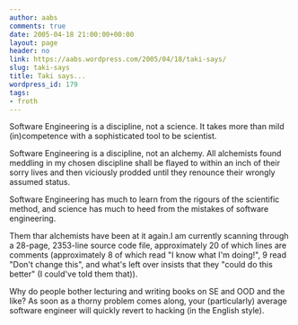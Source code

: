 ```yaml
---
author: aabs
comments: true
date: 2005-04-18 21:00:00+00:00
layout: page
header: no
link: https://aabs.wordpress.com/2005/04/18/taki-says/
slug: taki-says
title: Taki says...
wordpress_id: 179
tags:
- froth
---
```


Software Engineering is a discipline, not a science. It takes more than mild (in)competence with a sophisticated tool to be scientist.

Software Engineering is a discipline, not an alchemy. All alchemists found meddling in my chosen discipline shall be flayed to within an inch of their sorry lives and then viciously prodded until they renounce their wrongly assumed status.

Software Engineering has much to learn from the rigours of the scientific method, and science has much to heed from the mistakes of software engineering.

Them thar alchemists have been at it again.I am currently scanning through a 28-page, 2353-line source code file, approximately 20 of which lines are comments (approximately 8 of which read "I know what I'm doing!", 9 read "Don't change this", and what's left over insists that they "could do this better" (I could've told them that)).

Why do people bother lecturing and writing books on SE and OOD and the like? As soon as a thorny problem comes along, your (particularly) average software engineer will quickly revert to hacking (in the English style).
